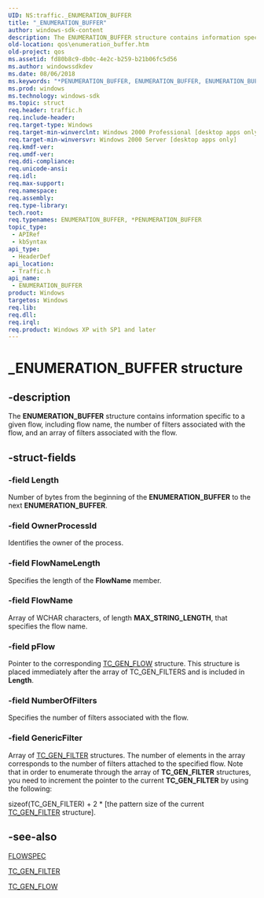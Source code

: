 ```yaml
---
UID: NS:traffic._ENUMERATION_BUFFER
title: "_ENUMERATION_BUFFER"
author: windows-sdk-content
description: The ENUMERATION_BUFFER structure contains information specific to a given flow, including flow name, the number of filters associated with the flow, and an array of filters associated with the flow.
old-location: qos\enumeration_buffer.htm
old-project: qos
ms.assetid: fd80b8c9-db0c-4e2c-b259-b21b06fc5d56
ms.author: windowssdkdev
ms.date: 08/06/2018
ms.keywords: "*PENUMERATION_BUFFER, ENUMERATION_BUFFER, ENUMERATION_BUFFER structure [QOS], PENUMERATION_BUFFER, PENUMERATION_BUFFER structure pointer [QOS], _ENUMERATION_BUFFER, _gqos_enumeration_buffer, qos.enumeration_buffer, traffic/ENUMERATION_BUFFER, traffic/PENUMERATION_BUFFER"
ms.prod: windows
ms.technology: windows-sdk
ms.topic: struct
req.header: traffic.h
req.include-header: 
req.target-type: Windows
req.target-min-winverclnt: Windows 2000 Professional [desktop apps only]
req.target-min-winversvr: Windows 2000 Server [desktop apps only]
req.kmdf-ver: 
req.umdf-ver: 
req.ddi-compliance: 
req.unicode-ansi: 
req.idl: 
req.max-support: 
req.namespace: 
req.assembly: 
req.type-library: 
tech.root: 
req.typenames: ENUMERATION_BUFFER, *PENUMERATION_BUFFER
topic_type:
 - APIRef
 - kbSyntax
api_type:
 - HeaderDef
api_location:
 - Traffic.h
api_name:
 - ENUMERATION_BUFFER
product: Windows
targetos: Windows
req.lib: 
req.dll: 
req.irql: 
req.product: Windows XP with SP1 and later
---
```


# _ENUMERATION_BUFFER structure


## -description


The 
<b>ENUMERATION_BUFFER</b> structure contains information specific to a given flow, including flow name, the number of filters associated with the flow, and an array of filters associated with the flow.


## -struct-fields




### -field Length

Number of bytes from the beginning of the 
<b>ENUMERATION_BUFFER</b> to the next 
<b>ENUMERATION_BUFFER</b>.


### -field OwnerProcessId

Identifies the owner of the process.


### -field FlowNameLength

Specifies the length of the <b>FlowName</b> member.


### -field FlowName

Array of WCHAR characters, of length <b>MAX_STRING_LENGTH</b>, that specifies the flow name.


### -field pFlow

Pointer to the corresponding 
<a href="https://msdn.microsoft.com/88b162d9-003c-42ce-8f82-91ee1aa9e32e">TC_GEN_FLOW</a> structure. This structure is placed immediately after the array of TC_GEN_FILTERS and is included in <b>Length</b>.


### -field NumberOfFilters

Specifies the number of filters associated with the flow.


### -field GenericFilter

Array of 
<a href="https://msdn.microsoft.com/979bfa2d-50da-43a6-8ead-d338159e31cf">TC_GEN_FILTER</a> structures. The number of elements in the array corresponds to the number of filters attached to the specified flow. Note that in order to enumerate through the array of 
<b>TC_GEN_FILTER</b> structures, you need to increment the pointer to the current 
<b>TC_GEN_FILTER</b> by using the following: 




sizeof(TC_GEN_FILTER) + 2 * [the pattern size of the current 
<a href="https://msdn.microsoft.com/979bfa2d-50da-43a6-8ead-d338159e31cf">TC_GEN_FILTER</a> structure].


## -see-also




<a href="https://msdn.microsoft.com/268e0d3a-2b04-40fd-91eb-f1780236b3e4">FLOWSPEC</a>



<a href="https://msdn.microsoft.com/979bfa2d-50da-43a6-8ead-d338159e31cf">TC_GEN_FILTER</a>



<a href="https://msdn.microsoft.com/88b162d9-003c-42ce-8f82-91ee1aa9e32e">TC_GEN_FLOW</a>
 

 

